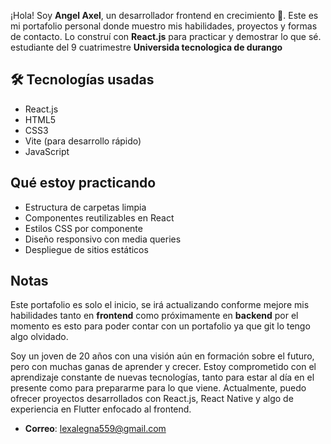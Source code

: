 ¡Hola! Soy **Angel Axel**, un desarrollador frontend en crecimiento 🚀. Este es mi portafolio personal donde muestro mis habilidades, proyectos y formas de contacto. Lo construí con **React.js** para practicar y demostrar lo que sé.
estudiante del 9 cuatrimestre **Universida tecnologica de durango**



## 🛠️ Tecnologías usadas

- React.js
- HTML5
- CSS3
- Vite (para desarrollo rápido)
- JavaScript



##  Qué estoy practicando

- Estructura de carpetas limpia
- Componentes reutilizables en React
- Estilos CSS por componente
- Diseño responsivo con media queries
- Despliegue de sitios estáticos

## Notas

Este portafolio es solo el inicio, se irá actualizando conforme mejore mis habilidades tanto en **frontend** como próximamente en **backend**
por el momento es esto para poder contar con un portafolio ya que git lo tengo algo olvidado.

Soy un joven de 20 años con una visión aún en formación sobre el futuro, pero con muchas ganas de aprender y crecer. Estoy comprometido con el aprendizaje constante de nuevas tecnologías, tanto para estar al día en el presente como para prepararme para lo que viene.
Actualmente, puedo ofrecer proyectos desarrollados con React.js, React Native y algo de experiencia en Flutter enfocado al frontend.
    
- **Correo**: lexalegna559@gmail.com
